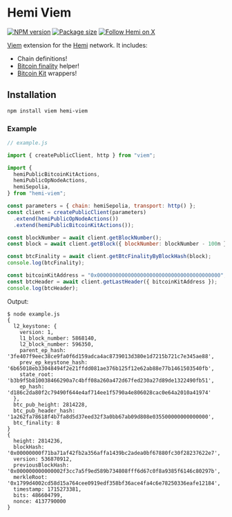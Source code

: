 # Hemi Viem

[![NPM version](https://img.shields.io/npm/v/hemi-viem)](https://www.npmjs.com/package/hemi-viem) [![Package size](https://img.shields.io/bundlephobia/minzip/hemi-viem)](https://bundlephobia.com/package/hemi-viem) [![Follow Hemi on X](https://img.shields.io/twitter/url?url=https%3A%2F%2Fx.com%2Fhemi_xyz&style=flat&logo=x&label=%40hemi_xyz&labelColor=%23ff6c15&color=%230a0a0a)](https://x.com/intent/follow?screen_name=hemi_xyz)

[Viem](https://viem.sh/) extension for the [Hemi](https://hemi.xyz/) network.
It includes:

- Chain definitions!
- [Bitcoin finality](https://docs.hemi.xyz/foundational-topics/pop-consensus-and-bitcoin-finality) helper!
- [Bitcoin Kit](https://docs.hemi.xyz/building-bitcoin-apps/hemi-bitcoin-kit-hbk) wrappers!

## Installation

```sh
npm install viem hemi-viem
```

### Example

```js
// example.js

import { createPublicClient, http } from "viem";

import {
  hemiPublicBitcoinKitActions,
  hemiPublicOpNodeActions,
  hemiSepolia,
} from "hemi-viem";

const parameters = { chain: hemiSepolia, transport: http() };
const client = createPublicClient(parameters)
  .extend(hemiPublicOpNodeActions())
  .extend(hemiPublicBitcoinKitActions());

const blockNumber = await client.getBlockNumber();
const block = await client.getBlock({ blockNumber: blockNumber - 100n });

const btcFinality = await client.getBtcFinalityByBlockHash(block);
console.log(btcFinality);

const bitcoinKitAddress = "0x0000000000000000000000000000000000000000"; // example address
const btcHeader = await client.getLastHeader({ bitcoinKitAddress });
console.log(btcHeader);
```

Output:

```console
$ node example.js
{
  l2_keystone: {
    version: 1,
    l1_block_number: 5868140,
    l2_block_number: 596350,
    parent_ep_hash: '3fe407f9eec38ce9fa0f6d159adca4ac8739013d380e1d7215b721c7e345ae88',
    prev_ep_keystone_hash: '6b65018eb33048494f2e21ffdd081ae376b125f12e62ab88e77b1461503540fb',
    state_root: 'b3b9f5b810038466290a7c4bff08a260a472d67fed230a27d89de1322490fb51',
    ep_hash: 'd186c2da80f2c79490f644e4af714ee1f5790a4e806028cac0e64a2010a41974'
  },
  btc_pub_height: 2814228,
  btc_pub_header_hash: '1a262fa78618f4b7fa8d5d37eed32f3a0bb67ab09d808e035500000000000000',
  btc_finality: 8
}
{
  height: 2814236,
  blockHash: '0x00000000f71ba71af42fb2a356affa1439bc2adea0bf67880fc30f28237622e7',
  version: 536870912,
  previousBlockHash: '0x000000000000002f3cc7a5f9ed589b734808fff6d67c0f8a9385f6146c80297b',
  merkleRoot: '0x1799d4002cd58d15a764cee0919edf358bf36ace4fa4c6e78250336eafe12184',
  timestamp: 1715273381,
  bits: 486604799,
  nonce: 4137790000
}
```

